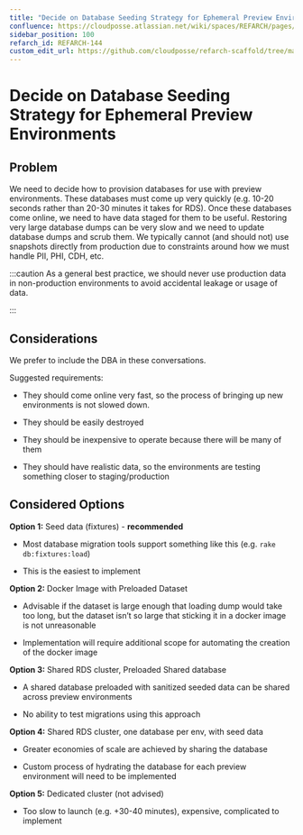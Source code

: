 ```yaml
---
title: "Decide on Database Seeding Strategy for Ephemeral Preview Environments"
confluence: https://cloudposse.atlassian.net/wiki/spaces/REFARCH/pages/1171619913/REFARCH-144+-+Decide+on+Database+Seeding+Strategy+for+Ephemeral+Preview+Environments
sidebar_position: 100
refarch_id: REFARCH-144
custom_edit_url: https://github.com/cloudposse/refarch-scaffold/tree/main/docs/docs/fundamentals/design-decisions/foundational-release-engineering/decide-on-database-seeding-strategy-for-ephemeral-preview-enviro.md
---
```


# Decide on Database Seeding Strategy for Ephemeral Preview Environments

## Problem
We need to decide how to provision databases for use with preview environments. These databases must come up very quickly (e.g. 10-20 seconds rather than 20-30 minutes it takes for RDS). Once these databases come online, we need to have data staged for them to be useful. Restoring very large database dumps can be very slow and we need to update database dumps and scrub them. We typically cannot (and should not) use snapshots directly from production due to constraints around how we must handle PII, PHI, CDH, etc.

:::caution
As a general best practice, we should never use production data in non-production environments to avoid accidental leakage or usage of data.

:::

## Considerations
We prefer to include the DBA in these conversations.

Suggested requirements:

- They should come online very fast, so the process of bringing up new environments is not slowed down.

- They should be easily destroyed

- They should be inexpensive to operate because there will be many of them

- They should have realistic data, so the environments are testing something closer to staging/production

## Considered Options
**Option 1:** Seed data (fixtures) - **recommended**

- Most database migration tools support something like this (e.g. `rake db:fixtures:load`)

- This is the easiest to implement

**Option 2:** Docker Image with Preloaded Dataset

- Advisable if the dataset is large enough that loading dump would take too long, but the dataset isn’t so large that sticking it in a docker image is not unreasonable

- Implementation will require additional scope for automating the creation of the docker image

**Option 3:** Shared RDS cluster, Preloaded Shared database

- A shared database preloaded with sanitized seeded data can be shared across preview environments

- No ability to test migrations using this approach

**Option 4:** Shared RDS cluster, one database per env, with seed data

- Greater economies of scale are achieved by sharing the database

- Custom process of hydrating the database for each preview environment will need to be implemented

**Option 5:** Dedicated cluster (not advised)

- Too slow to launch (e.g. +30-40 minutes), expensive, complicated to implement


